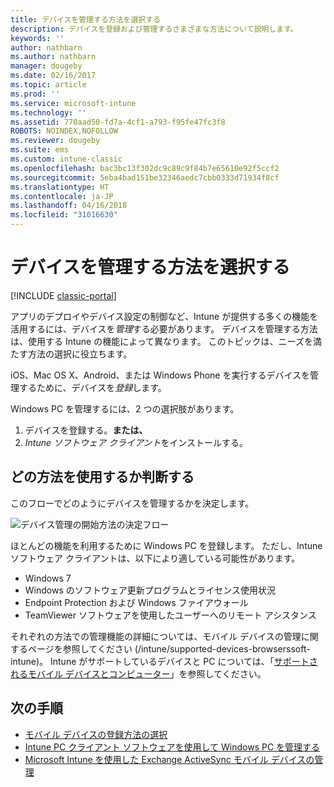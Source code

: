 ```yaml
---
title: デバイスを管理する方法を選択する
description: デバイスを登録および管理するさまざまな方法について説明します。
keywords: ''
author: nathbarn
ms.author: nathbarn
manager: dougeby
ms.date: 02/16/2017
ms.topic: article
ms.prod: ''
ms.service: microsoft-intune
ms.technology: ''
ms.assetid: 770aad50-fd7a-4cf1-a793-f95fe47fc3f8
ROBOTS: NOINDEX,NOFOLLOW
ms.reviewer: dougeby
ms.suite: ems
ms.custom: intune-classic
ms.openlocfilehash: bac3bc13f302dc9c89c9f84b7e65610e92f5ccf2
ms.sourcegitcommit: 5eba4bad151be32346aedc7cbb0333d71934f8cf
ms.translationtype: HT
ms.contentlocale: ja-JP
ms.lasthandoff: 04/16/2018
ms.locfileid: "31016630"
---
```

# <a name="choose-how-to-manage-devices"></a>デバイスを管理する方法を選択する

[!INCLUDE [classic-portal](../includes/classic-portal.md)]

アプリのデプロイやデバイス設定の制御など、Intune が提供する多くの機能を活用するには、デバイスを*管理*する必要があります。 デバイスを管理する方法は、使用する Intune の機能によって異なります。 このトピックは、ニーズを満たす方法の選択に役立ちます。

iOS、Mac OS X、Android、または Windows Phone を実行するデバイスを管理するために、デバイスを*登録*します。

Windows PC を管理するには、2 つの選択肢があります。

1. デバイスを登録する。**または、**
2. *Intune ソフトウェア クライアント*をインストールする。

## <a name="decide-which-method-to-use"></a>どの方法を使用するか判断する
このフローでどのようにデバイスを管理するかを決定します。

![デバイス管理の開始方法の決定フロー](./media/choose-manage-method.png)

ほとんどの機能を利用するために Windows PC を登録します。 ただし、Intune ソフトウェア クライアントは、以下により適している可能性があります。

- Windows 7
- Windows のソフトウェア更新プログラムとライセンス使用状況
- Endpoint Protection および Windows ファイアウォール
- TeamViewer ソフトウェアを使用したユーザーへのリモート アシスタンス

それぞれの方法での管理機能の詳細については、モバイル デバイスの管理に関するページを参照してください (/intune/supported-devices-browserssoft-intune)。
Intune がサポートしているデバイスと PC については、「[サポートされるモバイル デバイスとコンピューター](/intune/supported-devices-browsers#intune-supported-devices)」を参照してください。

## <a name="next-steps"></a>次の手順

- [モバイル デバイスの登録方法の選択](/intune-classic/get-started/choose-how-to-enroll-devices1)
- [Intune PC クライアント ソフトウェアを使用して Windows PC を管理する](/intune-classic/deploy-use/manage-windows-pcs-with-microsoft-intune)
- [Microsoft Intune を使用した Exchange ActiveSync モバイル デバイスの管理](/intune-classic/deploy-use/mobile-device-management-with-exchange-activesync-and-microsoft-intune)

